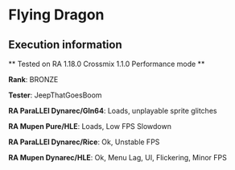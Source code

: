 # Flying Dragon 

## Execution information


** Tested on RA 1.18.0 Crossmix 1.1.0 Performance mode **


**Rank**: BRONZE


**Tester**: JeepThatGoesBoom



**RA ParaLLEl Dynarec/Gln64**: Loads, unplayable sprite glitches


**RA Mupen Pure/HLE**: Loads, Low FPS Slowdown


**RA ParaLLEl Dynarec/Rice**: Ok, Unstable FPS


**RA Mupen Dynarec/HLE**: Ok, Menu Lag, UI, Flickering, Minor FPS